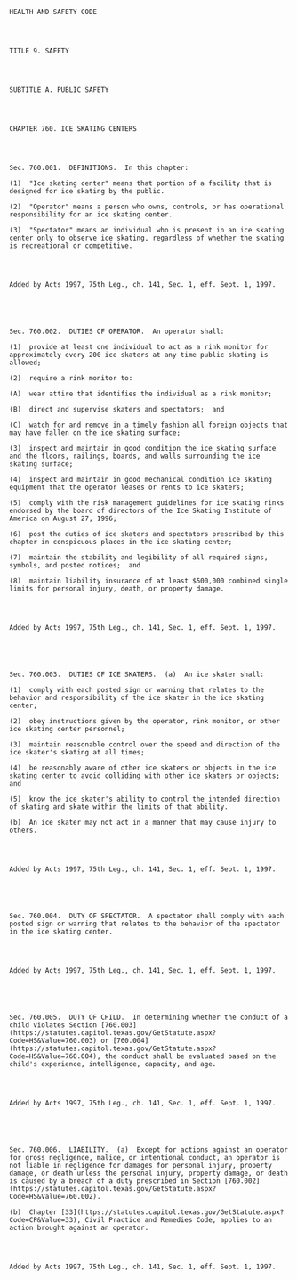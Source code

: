 ﻿
    
    
    	
    					
    
    
    HEALTH AND SAFETY CODE
    
      
    
    
    TITLE 9. SAFETY
    
      
    
    
    SUBTITLE A. PUBLIC SAFETY
    
      
    
    
    CHAPTER 760. ICE SKATING CENTERS
    
      
    
    
    Sec. 760.001.  DEFINITIONS.  In this chapter:
    
    (1)  "Ice skating center" means that portion of a facility that is designed for ice skating by the public.
    
    (2)  "Operator" means a person who owns, controls, or has operational responsibility for an ice skating center.
    
    (3)  "Spectator" means an individual who is present in an ice skating center only to observe ice skating, regardless of whether the skating is recreational or competitive.
    
    
    
    
    Added by Acts 1997, 75th Leg., ch. 141, Sec. 1, eff. Sept. 1, 1997.
    
    
    
    
    
    Sec. 760.002.  DUTIES OF OPERATOR.  An operator shall:
    
    (1)  provide at least one individual to act as a rink monitor for approximately every 200 ice skaters at any time public skating is allowed;
    
    (2)  require a rink monitor to:
    
    (A)  wear attire that identifies the individual as a rink monitor;
    
    (B)  direct and supervise skaters and spectators;  and
    
    (C)  watch for and remove in a timely fashion all foreign objects that may have fallen on the ice skating surface;
    
    (3)  inspect and maintain in good condition the ice skating surface and the floors, railings, boards, and walls surrounding the ice skating surface;
    
    (4)  inspect and maintain in good mechanical condition ice skating equipment that the operator leases or rents to ice skaters;
    
    (5)  comply with the risk management guidelines for ice skating rinks endorsed by the board of directors of the Ice Skating Institute of America on August 27, 1996;
    
    (6)  post the duties of ice skaters and spectators prescribed by this chapter in conspicuous places in the ice skating center;
    
    (7)  maintain the stability and legibility of all required signs, symbols, and posted notices;  and
    
    (8)  maintain liability insurance of at least $500,000 combined single limits for personal injury, death, or property damage.
    
    
    
    
    Added by Acts 1997, 75th Leg., ch. 141, Sec. 1, eff. Sept. 1, 1997.
    
    
    
    
    
    Sec. 760.003.  DUTIES OF ICE SKATERS.  (a)  An ice skater shall:
    
    (1)  comply with each posted sign or warning that relates to the behavior and responsibility of the ice skater in the ice skating center;
    
    (2)  obey instructions given by the operator, rink monitor, or other ice skating center personnel;
    
    (3)  maintain reasonable control over the speed and direction of the ice skater's skating at all times;
    
    (4)  be reasonably aware of other ice skaters or objects in the ice skating center to avoid colliding with other ice skaters or objects;  and
    
    (5)  know the ice skater's ability to control the intended direction of skating and skate within the limits of that ability.
    
    (b)  An ice skater may not act in a manner that may cause injury to others.
    
    
    
    
    Added by Acts 1997, 75th Leg., ch. 141, Sec. 1, eff. Sept. 1, 1997.
    
    
    
    
    
    Sec. 760.004.  DUTY OF SPECTATOR.  A spectator shall comply with each posted sign or warning that relates to the behavior of the spectator in the ice skating center.
    
    
    
    
    Added by Acts 1997, 75th Leg., ch. 141, Sec. 1, eff. Sept. 1, 1997.
    
    
    
    
    
    Sec. 760.005.  DUTY OF CHILD.  In determining whether the conduct of a child violates Section [760.003](https://statutes.capitol.texas.gov/GetStatute.aspx?Code=HS&Value=760.003) or [760.004](https://statutes.capitol.texas.gov/GetStatute.aspx?Code=HS&Value=760.004), the conduct shall be evaluated based on the child's experience, intelligence, capacity, and age.
    
    
    
    
    Added by Acts 1997, 75th Leg., ch. 141, Sec. 1, eff. Sept. 1, 1997.
    
    
    
    
    
    Sec. 760.006.  LIABILITY.  (a)  Except for actions against an operator for gross negligence, malice, or intentional conduct, an operator is not liable in negligence for damages for personal injury, property damage, or death unless the personal injury, property damage, or death is caused by a breach of a duty prescribed in Section [760.002](https://statutes.capitol.texas.gov/GetStatute.aspx?Code=HS&Value=760.002).
    
    (b)  Chapter [33](https://statutes.capitol.texas.gov/GetStatute.aspx?Code=CP&Value=33), Civil Practice and Remedies Code, applies to an action brought against an operator.
    
    
    
    
    Added by Acts 1997, 75th Leg., ch. 141, Sec. 1, eff. Sept. 1, 1997.
    
    
    
    
    				
